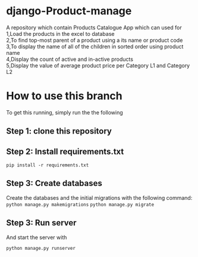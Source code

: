 # django-Product-manage

A repository which contain Products Catalogue App which can used for </br>
1,Load the products in the  excel to database</br>
2,To find top-most parent of a product  using a its name or product code</br>
3,To display the name of all of the children in sorted order  using product name</br>
4,Display the count of active and in-active products</br>
5,Display the value of average product price per Category L1 and Category L2</br>


# How to use this branch



To get this running, simply run the  the following 


## Step 1: clone this repository
## Step 2: Install requirements.txt

`pip install -r requirements.txt`

## Step 3: Create databases

Create the databases and the initial migrations with the following command:
`python manage.py makemigrations`
`python manage.py migrate`

## Step 3: Run server

And start the server with 

`python manage.py runserver`



